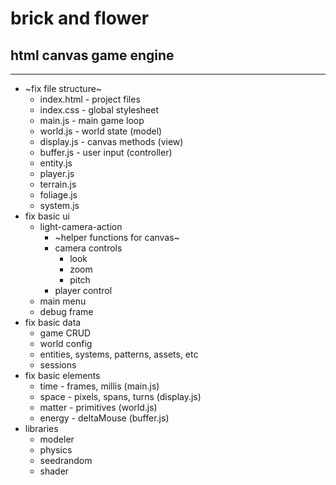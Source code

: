 # brick and flower
## html canvas game engine

---

- ~fix file structure~
  - index.html - project files
  - index.css - global stylesheet
  - main.js - main game loop
  - world.js - world state (model)
  - display.js - canvas methods (view)
  - buffer.js - user input (controller)
  - entity.js
  - player.js
  - terrain.js
  - foliage.js
  - system.js
- fix basic ui
  - light-camera-action
    - ~helper functions for canvas~
    - camera controls
      - look
      - zoom
      - pitch
    - player control
  - main menu
  - debug frame
- fix basic data
  - game CRUD
  - world config
  - entities, systems, patterns, assets, etc
  - sessions
- fix basic elements
  - time - frames, millis (main.js)
  - space - pixels, spans, turns (display.js)
  - matter - primitives (world.js)
  - energy - deltaMouse (buffer.js)
- libraries
  - modeler
  - physics
  - seedrandom
  - shader